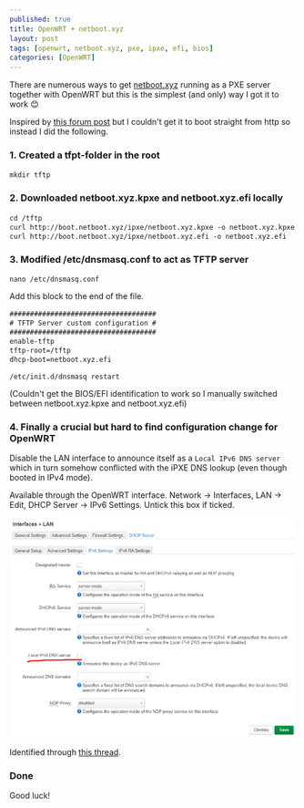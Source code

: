 ```yaml
---
published: true
title: OpenWRT + netboot.xyz
layout: post
tags: [openwrt, netboot.xyz, pxe, ipxe, efi, bios]
categories: [OpenWRT]
---
```


There are numerous ways to get [netboot.xyz](https://netboot.xyz/) running as a PXE server together with OpenWRT but this is the simplest (and only) way I got it to work 😊

Inspired by [this forum post](https://forum.openwrt.org/t/dnsmasq-pxe-boot-using-netboot-xyz/56075/3) but I couldn't get it to boot straight from http so instead I did the following.

### 1. Created a tfpt-folder in the root

```
mkdir tftp
```

### 2. Downloaded netboot.xyz.kpxe and netboot.xyz.efi locally

```
cd /tftp
curl http://boot.netboot.xyz/ipxe/netboot.xyz.kpxe -o netboot.xyz.kpxe
curl http://boot.netboot.xyz/ipxe/netboot.xyz.efi -o netboot.xyz.efi
```

### 3. Modified /etc/dnsmasq.conf to act as TFTP server

```
nano /etc/dnsmasq.conf
```

Add this block to the end of the file.

```
####################################
# TFTP Server custom configuration #
####################################
enable-tftp
tftp-root=/tftp
dhcp-boot=netboot.xyz.efi
```

```
/etc/init.d/dnsmasq restart
```

(Couldn't get the BIOS/EFI identification to work so I manually switched between netboot.xyz.kpxe and netboot.xyz.efi)

### 4. Finally a crucial but hard to find configuration change for OpenWRT

Disable the LAN interface to announce itself as a `Local IPv6 DNS server` which in turn somehow conflicted with the iPXE DNS lookup (even though booted in IPv4 mode).

Available through the OpenWRT interface. Network -> Interfaces, LAN -> Edit, DHCP Server -> 
IPv6 Settings. Untick this box if ticked.

![local-ipv6-dns-server](https://raw.githubusercontent.com/wikar/wikar.github.io/master/assets/images/2022-07-12-openwrt-netbootxyz/local-ipv6-dns-server.png)

Identified through [this thread](https://api.mtr.pub/netbootxyz/netboot.xyz/issues/283).

### Done

Good luck!